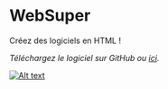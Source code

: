 # WebSuper
Créez des logiciels en HTML !

*Téléchargez le logiciel sur GitHub ou [ici](http://websuper.cylune.fr/).*

[![Alt text](https://www.cylune.fr/websuper/mini.jpg)](https://youtu.be/WYulGC-ewi4)
